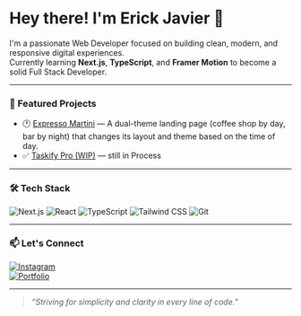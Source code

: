 # Hey there! I'm Erick Javier 👋

I'm a passionate Web Developer focused on building clean, modern, and responsive digital experiences.  
Currently learning **Next.js**, **TypeScript**, and **Framer Motion** to become a solid Full Stack Developer.

---

### 🚀 Featured Projects

- 🕐 [Expresso Martini](https://github.com/erickjavier/expresso-martini) — A dual-theme landing page (coffee shop by day, bar by night) that changes its layout and theme based on the time of day.
- ✅ [Taskify Pro (WIP)](https://github.com/erickjavier/taskify-pro) — still in Process

---

### 🛠️ Tech Stack

![Next.js](https://img.shields.io/badge/-Next.js-000?style=flat&logo=next.js)
![React](https://img.shields.io/badge/-React-61DAFB?style=flat&logo=react)
![TypeScript](https://img.shields.io/badge/-TypeScript-007ACC?style=flat&logo=typescript)
![Tailwind CSS](https://img.shields.io/badge/-Tailwind-38B2AC?style=flat&logo=tailwind-css)
![Git](https://img.shields.io/badge/-Git-F05032?style=flat&logo=git)

---

### 📫 Let's Connect

[![Instagram](https://img.shields.io/badge/-@erickjavier.dev-black?style=flat&logo=instagram)](https://www.instagram.com/erickmdina/)  
[![Portfolio](https://img.shields.io/badge/-Portfolio-000?style=flat&logo=vercel)](https://erickjavier.dev)

---

> *“Striving for simplicity and clarity in every line of code.”*
